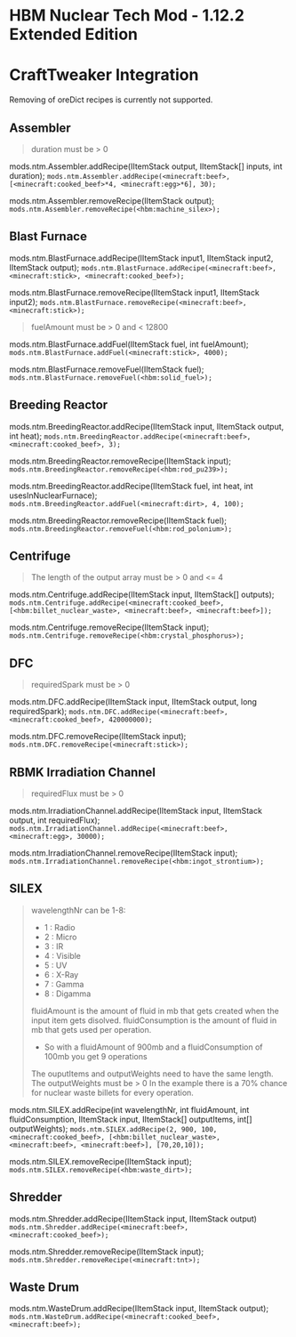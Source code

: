 
# **HBM Nuclear Tech Mod - 1.12.2 Extended Edition**

# CraftTweaker Integration
Removing of oreDict recipes is currently not supported.

## Assembler

> duration must be > 0

mods.ntm.Assembler.addRecipe(IItemStack output, IItemStack[] inputs, int duration);
``mods.ntm.Assembler.addRecipe(<minecraft:beef>, [<minecraft:cooked_beef>*4, <minecraft:egg>*6], 30);``

mods.ntm.Assembler.removeRecipe(IItemStack output);
``mods.ntm.Assembler.removeRecipe(<hbm:machine_silex>);``


## Blast Furnace

mods.ntm.BlastFurnace.addRecipe(IItemStack input1, IItemStack input2, IItemStack output);
``mods.ntm.BlastFurnace.addRecipe(<minecraft:beef>, <minecraft:stick>, <minecraft:cooked_beef>);``

mods.ntm.BlastFurnace.removeRecipe(IItemStack input1, IItemStack input2);
``mods.ntm.BlastFurnace.removeRecipe(<minecraft:beef>, <minecraft:stick>);``

> fuelAmount must be > 0 and < 12800

mods.ntm.BlastFurnace.addFuel(IItemStack fuel, int fuelAmount);
``mods.ntm.BlastFurnace.addFuel(<minecraft:stick>, 4000);``

mods.ntm.BlastFurnace.removeFuel(IItemStack fuel);
``mods.ntm.BlastFurnace.removeFuel(<hbm:solid_fuel>);``


## Breeding Reactor

mods.ntm.BreedingReactor.addRecipe(IItemStack input, IItemStack output, int heat);
``mods.ntm.BreedingReactor.addRecipe(<minecraft:beef>, <minecraft:cooked_beef>, 3);``

mods.ntm.BreedingReactor.removeRecipe(IItemStack input);
``mods.ntm.BreedingReactor.removeRecipe(<hbm:rod_pu239>);``


mods.ntm.BreedingReactor.addRecipe(IItemStack fuel, int heat, int usesInNuclearFurnace);
``mods.ntm.BreedingReactor.addFuel(<minecraft:dirt>, 4, 100);``

mods.ntm.BreedingReactor.removeRecipe(IItemStack fuel);
``mods.ntm.BreedingReactor.removeFuel(<hbm:rod_polonium>);``


## Centrifuge

> The length of the output array must be > 0 and <= 4

mods.ntm.Centrifuge.addRecipe(IItemStack input, IItemStack[] outputs);
``mods.ntm.Centrifuge.addRecipe(<minecraft:cooked_beef>, [<hbm:billet_nuclear_waste>, <minecraft:beef>, <minecraft:beef>]);``

mods.ntm.Centrifuge.removeRecipe(IItemStack input);
``mods.ntm.Centrifuge.removeRecipe(<hbm:crystal_phosphorus>);``


## DFC

> requiredSpark must be > 0

mods.ntm.DFC.addRecipe(IItemStack input, IItemStack output, long requiredSpark);
``mods.ntm.DFC.addRecipe(<minecraft:beef>, <minecraft:cooked_beef>, 420000000);``

mods.ntm.DFC.removeRecipe(IItemStack input);
``mods.ntm.DFC.removeRecipe(<minecraft:stick>);``


## RBMK Irradiation Channel

> requiredFlux must be > 0

mods.ntm.IrradiationChannel.addRecipe(IItemStack input, IItemStack output, int requiredFlux);
``mods.ntm.IrradiationChannel.addRecipe(<minecraft:beef>, <minecraft:egg>, 30000);``

mods.ntm.IrradiationChannel.removeRecipe(IItemStack input);
``mods.ntm.IrradiationChannel.removeRecipe(<hbm:ingot_strontium>);``


## SILEX

> wavelengthNr can be 1-8:
> - 1 : Radio
> - 2 : Micro
> - 3 : IR
> - 4 : Visible
> - 5 : UV
> - 6 : X-Ray
> - 7 : Gamma
> - 8 : Digamma
> 
> fluidAmount is the amount of fluid in mb that gets created when the
> input item gets disolved. fluidConsumption is the amount of fluid in
> mb that gets used per operation. 
> - So with a fluidAmount of 900mb and a fluidConsumption of 100mb you get 9 operations
> 
> The ouputItems and outputWeights need to have the same length. The
> outputWeights must be > 0 In the example there is a 70% chance for
> nuclear waste billets for every operation.

mods.ntm.SILEX.addRecipe(int wavelengthNr, int fluidAmount, int fluidConsumption, IItemStack input, IItemStack[] outputItems, int[] outputWeights);
``mods.ntm.SILEX.addRecipe(2, 900, 100, <minecraft:cooked_beef>, [<hbm:billet_nuclear_waste>, <minecraft:beef>, <minecraft:beef>], [70,20,10]);``

mods.ntm.SILEX.removeRecipe(IItemStack input);
``mods.ntm.SILEX.removeRecipe(<hbm:waste_dirt>);``

## Shredder
mods.ntm.Shredder.addRecipe(IItemStack input, IItemStack output)
``mods.ntm.Shredder.addRecipe(<minecraft:beef>, <minecraft:cooked_beef>);``

mods.ntm.Shredder.removeRecipe(IItemStack input);
``mods.ntm.Shredder.removeRecipe(<minecraft:tnt>);``

## Waste Drum
mods.ntm.WasteDrum.addRecipe(IItemStack input, IItemStack output);
``mods.ntm.WasteDrum.addRecipe(<minecraft:cooked_beef>, <minecraft:beef>);``
